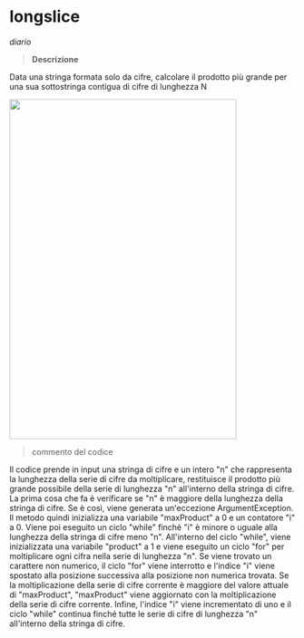 # longslice 
*diario*

>**Descrizione**
 
 Data una stringa formata solo da cifre, calcolare il prodotto più grande per una sua sottostringa contigua di cifre di lunghezza N

<img height="600" width="400" src="https://user-images.githubusercontent.com/127590037/235289848-c6237a32-9b88-4c50-8e7a-a62468617864.png" />


>commento del codice

Il codice prende in input una stringa di cifre e un intero "n" che rappresenta la lunghezza della serie di cifre da moltiplicare, restituisce il prodotto più grande possibile della serie di lunghezza "n" all'interno della stringa di cifre.
La prima cosa che fa è verificare se "n" è maggiore della lunghezza della stringa di cifre.
Se è così, viene generata un'eccezione ArgumentException.
Il metodo quindi inizializza una variabile "maxProduct" a 0 e un contatore "i" a 0.
Viene poi eseguito un ciclo "while" finché "i" è minore o uguale alla lunghezza della stringa di cifre meno "n".
All'interno del ciclo "while", viene inizializzata una variabile "product" a 1 e viene eseguito un ciclo "for" per moltiplicare ogni cifra nella serie di lunghezza
"n".
Se viene trovato un carattere non numerico, il ciclo "for" viene interrotto e l'indice "i" viene spostato alla posizione successiva alla posizione non numerica trovata.
Se la moltiplicazione della serie di cifre corrente è maggiore del valore attuale di "maxProduct", "maxProduct" viene aggiornato con la moltiplicazione della serie di cifre corrente.
Infine, l'indice "i" viene incrementato di uno e il ciclo "while" continua finché tutte le serie di cifre di lunghezza "n" all'interno della stringa di cifre.
